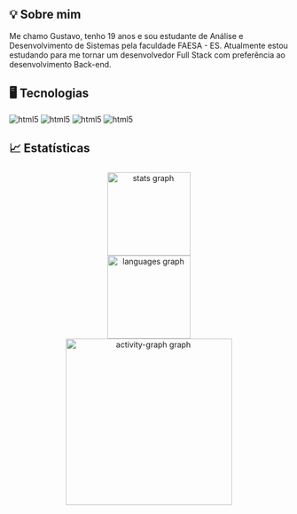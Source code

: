## 💡 Sobre mim
Me chamo Gustavo, tenho 19 anos e sou estudante de Análise e Desenvolvimento de Sistemas pela faculdade FAESA - ES.
Atualmente estou estudando para me tornar um desenvolvedor Full Stack com preferência ao desenvolvimento Back-end.
## 🖥️ Tecnologias
<div>
<img align "center" alt="html5" src="https://img.shields.io/badge/C%23-239120?style=for-the-badge&logo=c-sharp&logoColor=white" />
<img align "center" alt="html5" src="https://img.shields.io/badge/.NET-5C2D91?style=for-the-badge&logo=.net&logoColor=white" />
<img align "center" alt="html5" src="https://img.shields.io/badge/C%2B%2B-00599C?style=for-the-badge&logo=c%2B%2B&logoColor=white" />
<img align "center" alt="html5" src="https://img.shields.io/badge/C-00599C?style=for-the-badge&logo=c&logoColor=white" />
</div>
<h2 align="left">📈 Estatísticas</h2>

###

<div align="center">
  <img src="https://github-readme-stats.vercel.app/api?username=Bravin157&hide_title=false&hide_rank=false&show_icons=true&include_all_commits=true&count_private=true&disable_animations=false&theme=great-gatsby&locale=en&hide_border=true&order=1" height="150" alt="stats graph" /> <br>
  <img src="https://github-readme-stats.vercel.app/api/top-langs?username=Bravin157&locale=en&hide_title=false&layout=compact&card_width=320&langs_count=5&theme=great-gatsby&hide_border=true&order=2" height="150" alt="languages graph" /> <br>
  <img src="https://github-readme-activity-graph.vercel.app/graph?username=Bravin157&radius=16&theme=github-dark&area=true&order=5&hide_border=true" height="300" alt="activity-graph graph"  />
</div>

###
